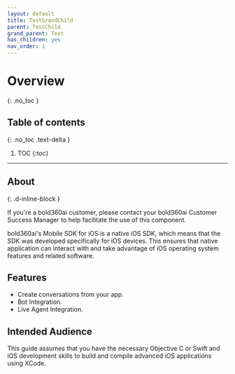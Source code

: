 ```yaml
---
layout: default
title: TestGrandChild
parent: TestChild
grand_parent: Test
has_children: yes
nav_order: 1
---
```


# Overview
{: .no_toc }

## Table of contents
{: .no_toc .text-delta }

1. TOC
{:toc}

---

## About
{: .d-inline-block }

If you're a bold360ai customer, please contact your bold360ai Customer Success Manager to help facilitate the use of this component.

bold360ai's Mobile SDK for iOS is a native iOS SDK, which means that the SDK was developed specifically for iOS devices. This ensures that native application can interact with and take advantage of iOS operating system features and related software.

## Features

* Create conversations from your app.
* Bot Integration.
* Live Agent Integration.

## Intended Audience

This guide assumes that you have the necessary Objective C or Swift and iOS development skills to build and compile advanced iOS applications using XCode.

